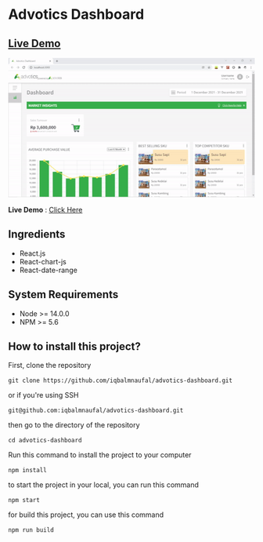 # Advotics Dashboard

## [Live Demo](http://advotics-dashboard.vercel.app/)

![](https://github.com/iqbalmnaufal/advotics-dashboard/blob/main/src/assets/demo.gif)

**Live Demo** : [Click Here](http://advotics-dashboard.vercel.app/)

## Ingredients

- React.js
- React-chart-js
- React-date-range

## System Requirements
- Node >= 14.0.0
- NPM >= 5.6

## How to install this project?

First, clone the repository
```
git clone https://github.com/iqbalmnaufal/advotics-dashboard.git
```
or if you're using SSH
```
git@github.com:iqbalmnaufal/advotics-dashboard.git
```
then go to the directory of the repository
```
cd advotics-dashboard
```
Run this command to install the project to your computer
```
npm install
```
to start the project in your local, you can run this command
```
npm start
```
for build this project, you can use this command
```
npm run build
```
